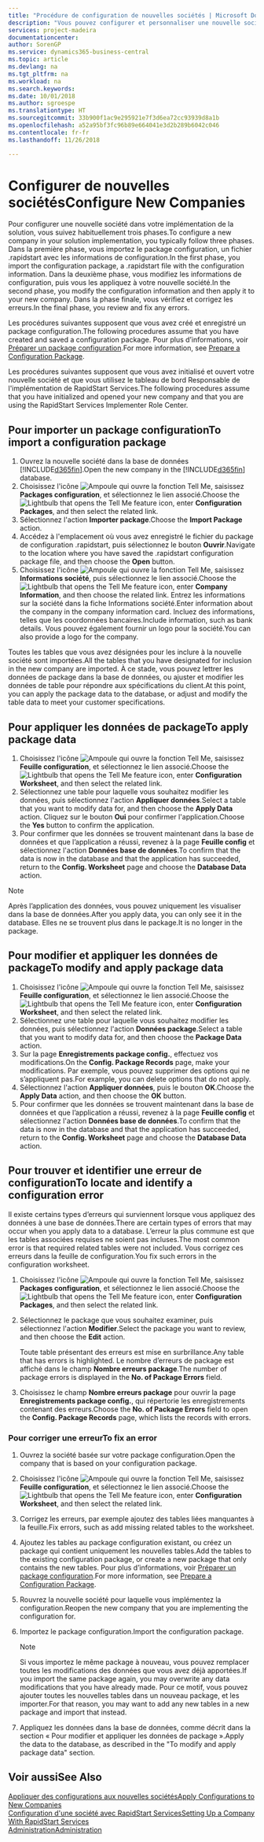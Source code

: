 ```yaml
---
title: "Procédure de configuration de nouvelles sociétés | Microsoft Docs"
description: "Vous pouvez configurer et personnaliser une nouvelle société que vous avez créée. Pour détailler votre implémentation, vous procédez en trois phases pour terminer votre configuration."
services: project-madeira
documentationcenter: 
author: SorenGP
ms.service: dynamics365-business-central
ms.topic: article
ms.devlang: na
ms.tgt_pltfrm: na
ms.workload: na
ms.search.keywords: 
ms.date: 10/01/2018
ms.author: sgroespe
ms.translationtype: HT
ms.sourcegitcommit: 33b900f1ac9e295921e7f3d6ea72cc93939d8a1b
ms.openlocfilehash: a52a95bf3fc96b89e664041e3d2b289b6042c046
ms.contentlocale: fr-fr
ms.lasthandoff: 11/26/2018

---
```

# <a name="configure-new-companies"></a><span data-ttu-id="b8f2c-104">Configurer de nouvelles sociétés</span><span class="sxs-lookup"><span data-stu-id="b8f2c-104">Configure New Companies</span></span>
<span data-ttu-id="b8f2c-105">Pour configurer une nouvelle société dans votre implémentation de la solution, vous suivez habituellement trois phases.</span><span class="sxs-lookup"><span data-stu-id="b8f2c-105">To configure a new company in your solution implementation, you typically follow three phases.</span></span> <span data-ttu-id="b8f2c-106">Dans la première phase, vous importez le package configuration, un fichier .rapidstart avec les informations de configuration.</span><span class="sxs-lookup"><span data-stu-id="b8f2c-106">In the first phase, you import the configuration package, a .rapidstart file with the configuration information.</span></span> <span data-ttu-id="b8f2c-107">Dans la deuxième phase, vous modifiez les informations de configuration, puis vous les appliquez à votre nouvelle société.</span><span class="sxs-lookup"><span data-stu-id="b8f2c-107">In the second phase, you modify the configuration information and then apply it to your new company.</span></span> <span data-ttu-id="b8f2c-108">Dans la phase finale, vous vérifiez et corrigez les erreurs.</span><span class="sxs-lookup"><span data-stu-id="b8f2c-108">In the final phase, you review and fix any errors.</span></span>  

<span data-ttu-id="b8f2c-109">Les procédures suivantes supposent que vous avez créé et enregistré un package configuration.</span><span class="sxs-lookup"><span data-stu-id="b8f2c-109">The following procedures assume that you have created and saved a configuration package.</span></span> <span data-ttu-id="b8f2c-110">Pour plus d’informations, voir [Préparer un package configuration](admin-how-to-prepare-a-configuration-package.md).</span><span class="sxs-lookup"><span data-stu-id="b8f2c-110">For more information, see [Prepare a Configuration Package](admin-how-to-prepare-a-configuration-package.md).</span></span>  

<span data-ttu-id="b8f2c-111">Les procédures suivantes supposent que vous avez initialisé et ouvert votre nouvelle société et que vous utilisez le tableau de bord Responsable de l'implémentation de RapidStart Services.</span><span class="sxs-lookup"><span data-stu-id="b8f2c-111">The following procedures assume that you have initialized and opened your new company and that you are using the RapidStart Services Implementer Role Center.</span></span>

## <a name="to-import-a-configuration-package"></a><span data-ttu-id="b8f2c-112">Pour importer un package configuration</span><span class="sxs-lookup"><span data-stu-id="b8f2c-112">To import a configuration package</span></span>  
1. <span data-ttu-id="b8f2c-113">Ouvrez la nouvelle société dans la base de données [!INCLUDE[d365fin](includes/d365fin_md.md)].</span><span class="sxs-lookup"><span data-stu-id="b8f2c-113">Open the new company in the [!INCLUDE[d365fin](includes/d365fin_md.md)] database.</span></span>  
2. <span data-ttu-id="b8f2c-114">Choisissez l'icône ![Ampoule qui ouvre la fonction Tell Me](media/ui-search/search_small.png "Dites-moi ce que vous voulez faire"), saisissez **Packages configuration**, et sélectionnez le lien associé.</span><span class="sxs-lookup"><span data-stu-id="b8f2c-114">Choose the ![Lightbulb that opens the Tell Me feature](media/ui-search/search_small.png "Tell me what you want to do") icon, enter **Configuration Packages**, and then select the related link.</span></span>  
3. <span data-ttu-id="b8f2c-115">Sélectionnez l'action **Importer package**.</span><span class="sxs-lookup"><span data-stu-id="b8f2c-115">Choose the **Import Package** action.</span></span>  
4. <span data-ttu-id="b8f2c-116">Accédez à l'emplacement où vous avez enregistré le fichier du package de configuration .rapidstart, puis sélectionnez le bouton **Ouvrir**.</span><span class="sxs-lookup"><span data-stu-id="b8f2c-116">Navigate to the location where you have saved the .rapidstart configuration package file, and then choose the **Open** button.</span></span>  
5. <span data-ttu-id="b8f2c-117">Choisissez l'icône ![Ampoule qui ouvre la fonction Tell Me](media/ui-search/search_small.png "Dites-moi ce que vous voulez faire"), saisissez **Informations société**, puis sélectionnez le lien associé.</span><span class="sxs-lookup"><span data-stu-id="b8f2c-117">Choose the ![Lightbulb that opens the Tell Me feature](media/ui-search/search_small.png "Tell me what you want to do") icon, enter **Company Information**, and then choose the related link.</span></span> <span data-ttu-id="b8f2c-118">Entrez les informations sur la société dans la fiche Informations société.</span><span class="sxs-lookup"><span data-stu-id="b8f2c-118">Enter information about the company in the company information card.</span></span> <span data-ttu-id="b8f2c-119">Incluez des informations, telles que les coordonnées bancaires.</span><span class="sxs-lookup"><span data-stu-id="b8f2c-119">Include information, such as bank details.</span></span> <span data-ttu-id="b8f2c-120">Vous pouvez également fournir un logo pour la société.</span><span class="sxs-lookup"><span data-stu-id="b8f2c-120">You can also provide a logo for the company.</span></span>  

<span data-ttu-id="b8f2c-121">Toutes les tables que vous avez désignées pour les inclure à la nouvelle société sont importées.</span><span class="sxs-lookup"><span data-stu-id="b8f2c-121">All the tables that you have designated for inclusion in the new company are imported.</span></span> <span data-ttu-id="b8f2c-122">À ce stade, vous pouvez lettrer les données de package dans la base de données, ou ajuster et modifier les données de table pour répondre aux spécifications du client.</span><span class="sxs-lookup"><span data-stu-id="b8f2c-122">At this point, you can apply the package data to the database, or adjust and modify the table data to meet your customer specifications.</span></span>  

## <a name="to-apply-package-data"></a><span data-ttu-id="b8f2c-123">Pour appliquer les données de package</span><span class="sxs-lookup"><span data-stu-id="b8f2c-123">To apply package data</span></span>  
1. <span data-ttu-id="b8f2c-124">Choisissez l'icône ![Ampoule qui ouvre la fonction Tell Me](media/ui-search/search_small.png "Dites-moi ce que vous voulez faire"), saisissez **Feuille configuration**, et sélectionnez le lien associé.</span><span class="sxs-lookup"><span data-stu-id="b8f2c-124">Choose the ![Lightbulb that opens the Tell Me feature](media/ui-search/search_small.png "Tell me what you want to do") icon, enter **Configuration Worksheet**, and then select the related link.</span></span>  
2. <span data-ttu-id="b8f2c-125">Sélectionnez une table pour laquelle vous souhaitez modifier les données, puis sélectionnez l'action **Appliquer données**.</span><span class="sxs-lookup"><span data-stu-id="b8f2c-125">Select a table that you want to modify data for, and then choose the **Apply Data** action.</span></span> <span data-ttu-id="b8f2c-126">Cliquez sur le bouton **Oui** pour confirmer l'application.</span><span class="sxs-lookup"><span data-stu-id="b8f2c-126">Choose the **Yes** button to confirm the application.</span></span>
3. <span data-ttu-id="b8f2c-127">Pour confirmer que les données se trouvent maintenant dans la base de données et que l’application a réussi, revenez à la page **Feuille config** et sélectionnez l'action **Données base de données**.</span><span class="sxs-lookup"><span data-stu-id="b8f2c-127">To confirm that the data is now in the database and that the application has succeeded, return to the **Config. Worksheet** page and choose the **Database Data** action.</span></span>  

> [!NOTE]  
>  <span data-ttu-id="b8f2c-128">Après l’application des données, vous pouvez uniquement les visualiser dans la base de données.</span><span class="sxs-lookup"><span data-stu-id="b8f2c-128">After you apply data, you can only see it in the database.</span></span> <span data-ttu-id="b8f2c-129">Elles ne se trouvent plus dans le package.</span><span class="sxs-lookup"><span data-stu-id="b8f2c-129">It is no longer in the package.</span></span>  

## <a name="to-modify-and-apply-package-data"></a><span data-ttu-id="b8f2c-130">Pour modifier et appliquer les données de package</span><span class="sxs-lookup"><span data-stu-id="b8f2c-130">To modify and apply package data</span></span>  
1. <span data-ttu-id="b8f2c-131">Choisissez l'icône ![Ampoule qui ouvre la fonction Tell Me](media/ui-search/search_small.png "Dites-moi ce que vous voulez faire"), saisissez **Feuille configuration**, et sélectionnez le lien associé.</span><span class="sxs-lookup"><span data-stu-id="b8f2c-131">Choose the ![Lightbulb that opens the Tell Me feature](media/ui-search/search_small.png "Tell me what you want to do") icon, enter **Configuration Worksheet**, and then select the related link.</span></span>  
2. <span data-ttu-id="b8f2c-132">Sélectionnez une table pour laquelle vous souhaitez modifier les données, puis sélectionnez l'action **Données package**.</span><span class="sxs-lookup"><span data-stu-id="b8f2c-132">Select a table that you want to modify data for, and then choose the **Package Data** action.</span></span>  
3. <span data-ttu-id="b8f2c-133">Sur la page **Enregistrements package config.**, effectuez vos modifications.</span><span class="sxs-lookup"><span data-stu-id="b8f2c-133">On the **Config. Package Records** page, make your modifications.</span></span> <span data-ttu-id="b8f2c-134">Par exemple, vous pouvez supprimer des options qui ne s’appliquent pas.</span><span class="sxs-lookup"><span data-stu-id="b8f2c-134">For example, you can delete options that do not apply.</span></span>  
4. <span data-ttu-id="b8f2c-135">Sélectionnez l'action **Appliquer données**, puis le bouton **OK**.</span><span class="sxs-lookup"><span data-stu-id="b8f2c-135">Choose the **Apply Data** action, and then choose the **OK** button.</span></span>  
5. <span data-ttu-id="b8f2c-136">Pour confirmer que les données se trouvent maintenant dans la base de données et que l’application a réussi, revenez à la page **Feuille config** et sélectionnez l'action **Données base de données**.</span><span class="sxs-lookup"><span data-stu-id="b8f2c-136">To confirm that the data is now in the database and that the application has succeeded, return to the **Config. Worksheet** page and choose the **Database Data** action.</span></span>  

## <a name="to-locate-and-identify-a-configuration-error"></a><span data-ttu-id="b8f2c-137">Pour trouver et identifier une erreur de configuration</span><span class="sxs-lookup"><span data-stu-id="b8f2c-137">To locate and identify a configuration error</span></span>  
<span data-ttu-id="b8f2c-138">Il existe certains types d’erreurs qui surviennent lorsque vous appliquez des données à une base de données.</span><span class="sxs-lookup"><span data-stu-id="b8f2c-138">There are certain types of errors that may occur when you apply data to a database.</span></span> <span data-ttu-id="b8f2c-139">L’erreur la plus commune est que les tables associées requises ne soient pas incluses.</span><span class="sxs-lookup"><span data-stu-id="b8f2c-139">The most common error is that required related tables were not included.</span></span> <span data-ttu-id="b8f2c-140">Vous corrigez ces erreurs dans la feuille de configuration.</span><span class="sxs-lookup"><span data-stu-id="b8f2c-140">You fix such errors in the configuration worksheet.</span></span>

1. <span data-ttu-id="b8f2c-141">Choisissez l'icône ![Ampoule qui ouvre la fonction Tell Me](media/ui-search/search_small.png "Dites-moi ce que vous voulez faire"), saisissez **Packages configuration**, et sélectionnez le lien associé.</span><span class="sxs-lookup"><span data-stu-id="b8f2c-141">Choose the ![Lightbulb that opens the Tell Me feature](media/ui-search/search_small.png "Tell me what you want to do") icon, enter **Configuration Packages**, and then select the related link.</span></span>  
2. <span data-ttu-id="b8f2c-142">Sélectionnez le package que vous souhaitez examiner, puis sélectionnez l'action **Modifier**.</span><span class="sxs-lookup"><span data-stu-id="b8f2c-142">Select the package you want to review, and then choose the **Edit** action.</span></span>  

    <span data-ttu-id="b8f2c-143">Toute table présentant des erreurs est mise en surbrillance.</span><span class="sxs-lookup"><span data-stu-id="b8f2c-143">Any table that has errors is highlighted.</span></span> <span data-ttu-id="b8f2c-144">Le nombre d’erreurs de package est affiché dans le champ **Nombre erreurs package**.</span><span class="sxs-lookup"><span data-stu-id="b8f2c-144">The number of package errors is displayed in the **No. of Package Errors** field.</span></span>  

3. <span data-ttu-id="b8f2c-145">Choisissez le champ **Nombre erreurs package** pour ouvrir la page **Enregistrements package config.**, qui répertorie les enregistrements contenant des erreurs.</span><span class="sxs-lookup"><span data-stu-id="b8f2c-145">Choose the **No. of Package Errors** field to open the **Config. Package Records** page, which lists the records with errors.</span></span>  

### <a name="to-fix-an-error"></a><span data-ttu-id="b8f2c-146">Pour corriger une erreur</span><span class="sxs-lookup"><span data-stu-id="b8f2c-146">To fix an error</span></span>  
1. <span data-ttu-id="b8f2c-147">Ouvrez la société basée sur votre package configuration.</span><span class="sxs-lookup"><span data-stu-id="b8f2c-147">Open the company that is based on your configuration package.</span></span>  
2. <span data-ttu-id="b8f2c-148">Choisissez l'icône ![Ampoule qui ouvre la fonction Tell Me](media/ui-search/search_small.png "Dites-moi ce que vous voulez faire"), saisissez **Feuille configuration**, et sélectionnez le lien associé.</span><span class="sxs-lookup"><span data-stu-id="b8f2c-148">Choose the ![Lightbulb that opens the Tell Me feature](media/ui-search/search_small.png "Tell me what you want to do") icon, enter **Configuration Worksheet**, and then select the related link.</span></span>  
3. <span data-ttu-id="b8f2c-149">Corrigez les erreurs, par exemple ajoutez des tables liées manquantes à la feuille.</span><span class="sxs-lookup"><span data-stu-id="b8f2c-149">Fix errors, such as add missing related tables to the worksheet.</span></span>  
4. <span data-ttu-id="b8f2c-150">Ajoutez les tables au package configuration existant, ou créez un package qui contient uniquement les nouvelles tables.</span><span class="sxs-lookup"><span data-stu-id="b8f2c-150">Add the tables to the existing configuration package, or create a new package that only contains the new tables.</span></span> <span data-ttu-id="b8f2c-151">Pour plus d’informations, voir [Préparer un package configuration](admin-how-to-prepare-a-configuration-package.md).</span><span class="sxs-lookup"><span data-stu-id="b8f2c-151">For more information, see [Prepare a Configuration Package](admin-how-to-prepare-a-configuration-package.md).</span></span>  
5. <span data-ttu-id="b8f2c-152">Rouvrez la nouvelle société pour laquelle vous implémentez la configuration.</span><span class="sxs-lookup"><span data-stu-id="b8f2c-152">Reopen the new company that you are implementing the configuration for.</span></span>  
6. <span data-ttu-id="b8f2c-153">Importez le package configuration.</span><span class="sxs-lookup"><span data-stu-id="b8f2c-153">Import the configuration package.</span></span>  

    > [!NOTE]  
    >  <span data-ttu-id="b8f2c-154">Si vous importez le même package à nouveau, vous pouvez remplacer toutes les modifications des données que vous avez déjà apportées.</span><span class="sxs-lookup"><span data-stu-id="b8f2c-154">If you import the same package again, you may overwrite any data modifications that you have already made.</span></span> <span data-ttu-id="b8f2c-155">Pour ce motif, vous pouvez ajouter toutes les nouvelles tables dans un nouveau package, et les importer.</span><span class="sxs-lookup"><span data-stu-id="b8f2c-155">For that reason, you may want to add any new tables in a new package and import that instead.</span></span>  

7. <span data-ttu-id="b8f2c-156">Appliquez les données dans la base de données, comme décrit dans la section « Pour modifier et appliquer les données de package ».</span><span class="sxs-lookup"><span data-stu-id="b8f2c-156">Apply the data to the database, as described in the "To modify and apply package data" section.</span></span>

## <a name="see-also"></a><span data-ttu-id="b8f2c-157">Voir aussi</span><span class="sxs-lookup"><span data-stu-id="b8f2c-157">See Also</span></span>  
[<span data-ttu-id="b8f2c-158">Appliquer des configurations aux nouvelles sociétés</span><span class="sxs-lookup"><span data-stu-id="b8f2c-158">Apply Configurations to New Companies</span></span>](admin-apply-configuration-to-new-companies.md)  
[<span data-ttu-id="b8f2c-159">Configuration d'une société avec RapidStart Services</span><span class="sxs-lookup"><span data-stu-id="b8f2c-159">Setting Up a Company With RapidStart Services</span></span>](admin-set-up-a-company-with-rapidstart.md)  
[<span data-ttu-id="b8f2c-160">Administration</span><span class="sxs-lookup"><span data-stu-id="b8f2c-160">Administration</span></span>](admin-setup-and-administration.md)

